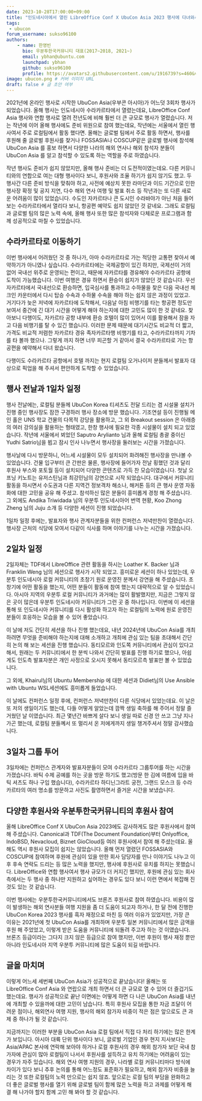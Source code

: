```yaml
---
date: 2023-10-28T17:00:00+09:00
title: "인도네시아에서 열린 LibreOffice Conf X UbuCon Asia 2023 행사에 다녀와서"
tags:
 - ubucon
forum_username: sukso96100
authors:
    - name: 한영빈
      bio: 우분투한국커뮤니티 대표(2017~2018, 2021~)
      email: ybhan@ubuntu.com
      launchpad: ybhan
      github: sukso96100
      profile: https://avatars2.githubusercontent.com/u/1916739?s=460&v=4
image: ubucon.png # 커버 이미지 URL
draft: false # 글 초안 여부
---
```


2021년에 온라인 행사로 시작한 UbuCon Asia(우부콘 아시아)가 어느덧 3회차 행사가 되었습니다. 올해 행사는 인도네시아 수라카르타에서 열렸는데요, LibreOffice Conf Asia 행사와 연합 행사로 열려 전년도에 비해 훨씬 더 큰 규모로 행사가 열렸습니다. 저는 작년에 이어 올해 행사에도 준비 위원으로 참여 했는데요, 작년에는 서울에서 열린 행사여서 주로 로컬팀에서 활동 했다면. 올해는 글로벌 팀에서 주로 활동 하면서, 행사를 후원해 줄 글로벌 후원사를 찾거나 FOSSASIA나 COSCUP같은 글로벌 행사에 참석해 UbuCon Asia 를 홍보 하면서 다양한 나라의 해외 연사나 해외 참석자 분들이 UbuCon Asia 를 알고 참석할 수 있도록 하는 역할을 주로 하였습니다.

작년 행사도 준비가 쉽지 않았지만, 올해 행사 준비는 더 도전적이였는데요. 다른 커뮤니티와의 연합으로 여는 대형 행사이다 보니, 후원사와 조율 하기가 쉽지 않기도 했고. 두 행사간 다른 준비 방식을 맞춰야 하고, 사전에 예상치 못한 라마단과 이드 기간으로 인한 행사장 확정 및 공지 지연, 다수 해외 연사 여행 및 발표 취소 등 작년과는 또 다른 새로운 어려움이 많이 있었습니다. 수도인 자카르타나 큰 도시인 수라바야가 아닌 처음 들어보는 수라카르타에서 열리다 보니, 항공편 예약도 쉽지 않았던 것 같네요. 그래도 로컬팀과 글로벌 팀의 많은 노력 속에, 올해 행사 또한 많은 참석자와 다체로운 프로그램과 함께 성공적으로 마칠 수 있었습니다.

## 수라카르타로 이동하기
이번 행사에서 어려웠던 것 중 하나가, 아마 수라카르타로 가는 적당한 교통편 찾아서 예약하기가 아니였나 싶습니다. 수라카르타에는 국제공항이 있긴 하지만, 국제선이 거의 없어 국내선 위주로 운영되는 편이고, 때문에 자카르타를 경유해야 수라카르타 공항에 도착이 가능했습니다. 이번 여행은 경유 하면서 환승이 쉽지가 않았던 것 같습니다. 우선 자카르타에서 국내선으로 환승하면, 입국심사를 통과하고 수하물을 찾은 다음 국내선 체크인 카운터에서 다시 탑승 수속과 수하물 수속을 해야 하는 쉽지 않은 과정이 있었고. 거기다가 늦은 저녁에 자카르타에 도착해서, 다음날 아침 비행기를 타는 항공편 정도만 보여서 중간에 긴 대기 시간을 어떻게 해야 하는지에 대한 고민도 많이 한 것 같네요. 찾아보니 다행이도, 자카르타 공항 내부에 환승 호텔이 많이 있어서 이를 활용해서 잠을 자고 다음 비행기를 탈 수 있긴 했습니다. 이러한 문제 때문에 대기시간도 비교적 더 짧고, 가격도 비교적 저렴한 자카르타 경유 족자카르타행 비행기를 타고, 수라카르타까지 기차를 타 볼까 했으나. 그렇게 까지 하면 너무 피곤할 거 같아서 결국 수라카르타로 가는 항공편을 예약해서 다녀 왔습니다.

다행이도 수라카르타 공항에서 호텔 까지는 현지 로컬팀 오거나이저 분들께서 발표자 대상으로 픽업을 해 주셔서 편안하게 도착할 수 있었습니다.

## 행사 전날과 1일차 일정
행사 전날에는, 로컬팀 분들께 UbuCon Korea 티셔츠도 전달 드리는 겸 시설물 설치가 진행 중인 행사장도 잠깐 구경하러 행사 장소에 방문 했습니다. 기조연설 등이 진행될 메인 홀은 UNS 학교 건물의 다목적 강당을 활용하고, 그 외 Breakout session 은 아래층의 여러 강의실을 활용하는 형태였고, 한창 행사에 필요한 각종 시설물이 설치 되고 있었습니다. 작년에 서울에서 뵈었던 Saputro Arylianto 님과 올해 로컬팀 총괄 중이신 Yudhi Satrio님을 뵙고 잠시 인사 나누면서 행사장을 둘러보는 시간을 가졌습니다.

행사날에 다시 방문하니, 어느세 시설물이 모두 설치되어 화려해진 행사장을 만나볼 수 있었습니다. 건물 입구부터 큰 간판은 물론, 행사장에 들어가자 전날 횡했던 것과 달리 후원사 부스와 포토월 등이 설치되어 다양한 콘텐츠로 가득 찬 모습이였습니다. 첫날 오프닝 키노트는 유저스틴님과 최강민님의 강연으로 시작 되었습니다. 대구에서 커뮤니티 활동을 하시면서 수도권과 다른 지역건 정보격차 해소나, 해커톤 등의 큰 행사 운영 자동화에 대한 고민을 공유 해 주셨고. 참석하신 많은 분들이 흥미롭게 경청 해 주셨습니다. 그 외에도 Andika Triwidada 님의 우분투 인도네시아어 번역 현황, Koo Zhong Zheng 님의 Juju 소개 등 다양한 세션이 진행 되었습니다.

1일차 일정 후에는, 발표자와 행사 관계자분들을 위한 컨퍼런스 저녁만찬이 열렸습니다. 행사장 근처의 식당에 모여서 다같이 식사를 하며 이야기를 나누는 시간을 가졌습니다.

## 2일차 일정
2일자체는 TDF에서 LibreOffice 관련 활동을 하시는 Loather K. Backer 님과 Franklin Weng 님의 세션으로 행사가 시작 되었고. 흥미로운 세션이 하나 있었는데, 우분투 인도네시아 로컬 커뮤니티의 초창기 원로 운영진 분께서 강연을 해 주셨습니다. 초창기에 어떤 활동을 했는지, 어떤 분들이 활동에 참여 했는지 대략적으로 알 수 있었습니다. 아시아 지역의 우분투 로컬 커뮤니티가 과거에는 많이 활발했지만, 지금은 그렇지 않은 곳이 많은데 우분투 인도네시아 커뮤니티가 그런 곳 중 하나입니다. 이번에 이 세션을 통해 또 인도네시아 커뮤니티를 다시 활성화 하고자 하는 로컬팀의 노력에 원로 운영진 분들이 호응하는 모습을 볼 수 있어 좋았습니다.

이 날에 저도 간단히 세션을 하나 진행 했는데요, 내년 2024년에 UbuCon Asia를 개최하려면 무엇을 준비해야 하는지에 대해 소개하고 개최에 관심 있는 팀을 초대해서 간단히 논의 해 보는 세션을 진행 했습니다. 동티모르와 인도쪽 커뮤니티에서 관심이 있다고 해서, 원래는 두 커뮤니티에서 한 분씩 나와서 간단히 발표를 진행 하기로 했으나, 아쉽게도 인도측 발표자분은 개인 사정으로 오시지 못해서 동티모르측 발표만 볼 수 있었습니다.

그 외에, Khairul님의 Ubuntu Membership 에 대한 세션과 Didiet님의 Use Ansible with Ubuntu WSL세션에도 흥미롭게 들었습니다.

이 날에도 컨퍼런스 일정 후에, 컨퍼런스 저녁만찬이 다른 식당에서 있었는데요. 이 날은 또 저의 생일이기도 했는데, 다들 어떻게 알았는데 깜짝 생일 축하를 해 주어서 정말 즐거웠던 날 이였습니다. 최근 몇년간 바쁘게 살다 보니 생일 따로 신경 안 쓰고 그냥 지나가곤 했는데, 로컬팀 분들꼐서 또 멀리서 온 저에게까지 생일 챙겨주셔서 정말 감사했습니다.

## 3일차 그룹 투어
3일차에는 컨퍼런스 관계자와 발표자분들이 모여 수라카르타 그룹투어를 하는 시간을 가졌습니다. 바틱 수제 공예를 하는 곳을 방문 하기도 했고(방문 한 김에 여름에 입을 바틱 셔츠도 하나 구입 했습니다), 수라카르타 하디닌그라트 궁전, 그랜드 모스크 등 수라카르타의 여러 명소를 방문하고 사진도 촬영하면서 즐거운 시간을 보냈습니다.

## 다양한 후원사와 우분투한국커뮤니티의 후원사 참여
올해 LibreOffice Conf X UbuCon Asia 2023에도 감사하게도 많은 후원사에서 참여 해 주셨습니다. Canonical과 TDF(The Document Foundation)부터 Onlyoffice, IndoBSD, Nevacloud, Biznet GioCloud등 여러 후원사에서 참여 해 주셨는데요. 올해도 역시 후원사 모집이 쉽지는 않았습니다. 올해 먼저 열렸던 FOSSASIA와 COSCUP에 참여하며 후원에 관심이 있을 만한 회사 담당자를 만나 이야기도 나누고 이후 후속 연락도 드리는 등 많은 노력을 했지만, 행사에 후원사로 유치를 하지는 못했습니다. LibreOffice와 연합 행사여서 행사 규모가 더 커지긴 했지만, 후원에 관심 있는 회사 측에서는 두 행사 중 하나만 지원하고 싶어하는 경우도 있다 보니 이런 면에서 복잡해 진 것도 있는 것 같습니다.

이번 행사에는 우분투한국커뮤니티에서도 브론즈 후원사로 참여 하였습니다. 비용이 많이 발생하는 해외 연사분들 여행 지원을 좀 더 도움이 되고자 하거나, 한 달 전에 진행한 UbuCon Korea 2023 행사를 흑자 재정으로 마친 등 여러 이유가 있었지만, 가장 큰 이유는 2021년에 첫 UbuCon Asia를 개최하며 우분투 일본 커뮤니티에서 많은 금액을 후원 해 주었었고, 이렇게 받은 도움을 커뮤니티에 되돌려 주고자 하는 것 이였습니다. 브론즈 등급이라는 그다지 크지 않은 등급으로 참여 했지만, 이번 후원이 행사 재정 뿐만 아니라 인도네시아 지역 우분투 커뮤니티에 많은 도움이 되길 바랍니다.

## 글을 마치며
이렇게 어느세 세번째 UbuCon Asia가 성공적으로 끝났습니다! 올해는 또 LibreOffice Conf Asia 와 연랍으로 개최 하면서 더 큰 규모로 열 수 있어 더 즐겁기도 했는데요. 행사가 성공적으로 끝난 이면에는 어떻게 하면 다 나은 UbuCon Asia를 내년에 개최할 수 있을까에 대한 고민이 남습니다. 특히 후원사 모집을 통한 자금 조달이 어려운 점이나, 해외연사 여행 지원, 행사의 해외 참가자 비중이 적은 점은 앞으로도 큰 과제 중 하나가 될 것 같습니다.

지금까지는 이러한 부분을 UbuCon Asia 로컬 팀에서 직접 다 처리 하기에는 많은 한계가 보입니다. 아시아 대륙 단위 행사이다 보니, 글로벌 기업인 경우 현지 지사보다는 Asia/APAC 본사에 연락해 보아야 하거나 로컬 후원사의 경우 해외 참가자 보단 국내 참가자에 관심이 많아 로컬팀이 나서서 후원사를 설득하고 유치 하기에는 어려움이 있는 경우가 자주 있습니다. 해외 연사 여행 지원의 경우, 나라별 로컬 커뮤니티마다 방식에 차이가 있다 보니 추후 논의를 통해 어느정도 표준화가 필요하고, 해외 참가자 비중을 늘리는 것 또한 로컬팀의 노력 만으로는 쉽지 않죠. 앞으로는 로컬 팀의 부담을 완화하고 더 좋은 글로벌 행사를 열기 위해 글로벌 팀이 함께 많은 노력을 하고 과제를 어떻게 해결 해 나가야 할지 함께 고민 해 봐야 할 것 같습니다.